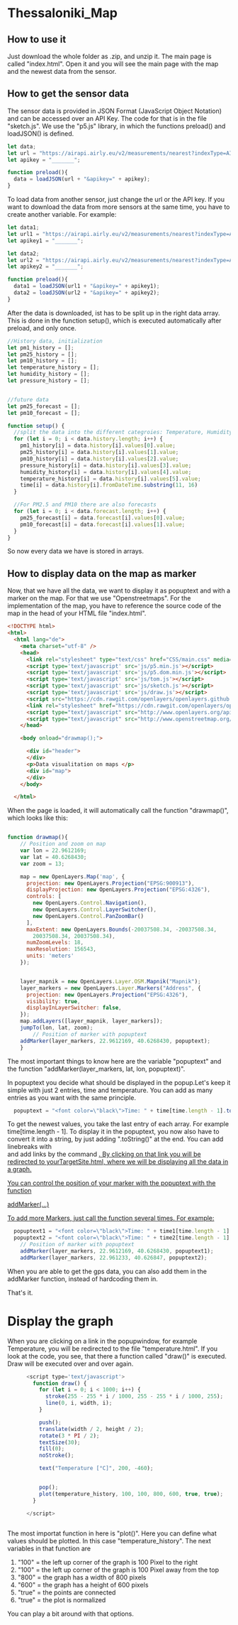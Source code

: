 # Thessaloniki_Map

## How to use it
Just download the whole folder as .zip, and unzip it. The main page is called "index.html". Open it and you will see the main page with the map and the newest data from the sensor.

## How to get the sensor data

The sensor data is provided in JSON Format (JavaScript Object Notation) and can be accessed over an API Key. The code for that is in the file "sketch.js". We use the "p5.js" library, in which the functions preload() and loadJSON() is defined.

```javascript
let data;
let url = "https://airapi.airly.eu/v2/measurements/nearest?indexType=AIRLY_CAQI&lat=40.626735&lng=22.961053&maxDistanceKM=1";
let apikey = "_______";

function preload(){
  data = loadJSON(url + "&apikey=" + apikey);
}
```
To load data from another sensor, just change the url or the API key. If you want to download the data from more sensors at the same time, you have to create another variable. For example:

```javascript
let data1;
let url1 = "https://airapi.airly.eu/v2/measurements/nearest?indexType=AIRLY_CAQI&lat=40.626735&lng=22.961053&maxDistanceKM=1";
let apikey1 = "_______";

let data2;
let url2 = "https://airapi.airly.eu/v2/measurements/nearest?indexType=AIRLY_CAQI&lat=40.626735&lng=22.961053&maxDistanceKM=1";
let apikey2 = "_______";

function preload(){
  data1 = loadJSON(url1 + "&apikey=" + apikey1);
  data2 = loadJSON(url2 + "&apikey=" + apikey2);
}
```

After the data is downloaded, ist has to be split up in the right data array. This is done in the function setup(), which is executed automatically after preload, and only once.

```javascript
//History data, initialization
let pm1_history = [];
let pm25_history = [];
let pm10_history = [];
let temperature_history = [];
let humidity_history = [];
let pressure_history = [];


//future data
let pm25_forecast = [];
let pm10_forecast = [];

function setup() {
  //split the data into the different categroies: Temperature, Humidity, Pressure, PM's
  for (let i = 0; i < data.history.length; i++) {
    pm1_history[i] = data.history[i].values[0].value;
    pm25_history[i] = data.history[i].values[1].value;
    pm10_history[i] = data.history[i].values[2].value;
    pressure_history[i] = data.history[i].values[3].value;
    humidity_history[i] = data.history[i].values[4].value;
    temperature_history[i] = data.history[i].values[5].value;
    time[i] = data.history[i].fromDateTime.substring(11, 16)
  }

  //For PM2.5 and PM10 there are also forecasts
  for (let i = 0; i < data.forecast.length; i++) {
    pm25_forecast[i] = data.forecast[i].values[0].value;
    pm10_forecast[i] = data.forecast[i].values[1].value;
  }
}

```
So now every data we have is stored in arrays.

## How to display data on the map as marker

Now, that we have all the data, we want to display it as popuptext and with a marker on the map. For that we use "Openstreetmaps". For the implementation of the map, you have to reference the source code of the map in the head of your HTML file "index.html".


```html
<!DOCTYPE html>
<html>
  <html lang="de">
    <meta charset="utf-8" />
    <head>
      <link rel="stylesheet" type="text/css" href="CSS/main.css" media="screen" />
      <script type='text/javascript' src='js/p5.min.js'></script>
      <script type='text/javascript' src='js/p5.dom.min.js'></script>
      <script type='text/javascript' src='js/tom.js'></script>
      <script type='text/javascript' src='js/sketch.js'></script>
      <script type='text/javascript' src='js/draw.js'></script>
      <script src="https://cdn.rawgit.com/openlayers/openlayers.github.io/master/en/v5.3.0/build/ol.js"></script>
      <link rel="stylesheet" href="https://cdn.rawgit.com/openlayers/openlayers.github.io/master/en/v5.3.0/css/ol.css">
      <script type="text/javascript" src="http://www.openlayers.org/api/OpenLayers.js"></script>
      <script type="text/javascript" src="http://www.openstreetmap.org/openlayers/OpenStreetMap.js"></script>
    </head>

    <body onload="drawmap();">

      <div id="header">
      </div>
      <p>Data visualitation on maps </p>
      <div id="map">
      </div>
    </body>

  </html>

```
When the page is loaded, it will automatically call the function "drawmap()", which looks like this:

```javascript

function drawmap(){
    // Position and zoom on map
    var lon = 22.9612169;
    var lat = 40.6268430;
    var zoom = 13;

    map = new OpenLayers.Map('map', {
      projection: new OpenLayers.Projection("EPSG:900913"),
      displayProjection: new OpenLayers.Projection("EPSG:4326"),
      controls: [
        new OpenLayers.Control.Navigation(),
        new OpenLayers.Control.LayerSwitcher(),
        new OpenLayers.Control.PanZoomBar()
      ],
      maxExtent: new OpenLayers.Bounds(-20037508.34, -20037508.34,
        20037508.34, 20037508.34),
      numZoomLevels: 18,
      maxResolution: 156543,
      units: 'meters'
    });


    layer_mapnik = new OpenLayers.Layer.OSM.Mapnik("Mapnik");
    layer_markers = new OpenLayers.Layer.Markers("Address", {
      projection: new OpenLayers.Projection("EPSG:4326"),
      visibility: true,
      displayInLayerSwitcher: false,
    });
    map.addLayers([layer_mapnik, layer_markers]);
    jumpTo(lon, lat, zoom);
        // Position of marker with popuptext
    addMarker(layer_markers, 22.9612169, 40.6268430, popuptext);
    }

```

The most important things to know here are the variable "popuptext" and the function "addMarker(layer_markers, lat, lon, popuptext)".

In popuptext you decide what should be displayed in the popup.Let's keep it simple with just 2 entries, time and temperature. You can add as many entries as you want with the same principle.


```javascript
  popuptext = "<font color=\"black\">Time: " + time[time.length - 1].toString() + "<br>Temperature = <a href='temperature.html'>" + temperature_history[temperature_history.length - 1].toString() + " °C</a></font>";
```

To get the newest values, you take the last entry of each array. For example time[time.length - 1]. To display it in the popuptext, you now also have to convert it into a string, by just adding ".toString()" at the end. You can add linebreaks with <br> and add links by the command  <a href='yourTargetSite.html'> .
By clicking on that link you will be redirected to yourTargetSite.html, where we will be displaying all the data in a graph.


You can control the position of your marker with the popuptext with the function

addMarker(...)

To add more Markers, just call the function several times. For example:

```javascript
  popuptext1 = "<font color=\"black\">Time: " + time1[time.length - 1].toString() + "<br>Temperature = <a href='temperature1.html'>" + temperature_history1[temperature_history1.length - 1].toString() + " °C</a></font>";
  popuptext2 = "<font color=\"black\">Time: " + time2[time.length - 1].toString() + "<br>Temperature = <a href='temperature2.html'>" + temperature_history2[temperature_history2.length - 1].toString() + " °C</a></font>";
    // Position of marker with popuptext
    addMarker(layer_markers, 22.9612169, 40.6268430, popuptext1);
    addMarker(layer_markers, 22.961233, 40.626847, popuptext2);

```

When you are able to get the gps data, you can also add them in the addMarker function, instead of hardcoding them in.

That's it.


# Display the graph

When you are clicking on a link in the popupwindow, for example Temperature, you will be redirected to the file "temperature.html". If you look at the code, you see, that there a function called "draw()" is executed. Draw will be executed over and over again. 

```javascript
      <script type='text/javascript'>
        function draw() {
          for (let i = 0; i < 1000; i++) {
            stroke(255 - 255 * i / 1000, 255 - 255 * i / 1000, 255);
            line(0, i, width, i);
          }

          push();
          translate(width / 2, height / 2);
          rotate(3 * PI / 2);
          textSize(30);
          fill(0);
          noStroke();

          text("Temperature [°C]", 200, -460);


          pop();
          plot(temperature_history, 100, 100, 800, 600, true, true);
        }

      </script>
      
```

The most importat function in here is "plot()". Here you can define what values should be plotted. In this case "temperature_history". The next variables in that function are
1) "100" =  the left up corner of the graph is 100 Pixel to the right
2) "100" =  the left up corner of the graph is 100 Pixel away from the top
3) "800" =  the graph has a width of 800 pixels
4) "600" =  the graph has a height of 600 pixels
5) "true" =  the points are connected
6) "true" =  the plot is normalized

You can play a bit around with that options.
